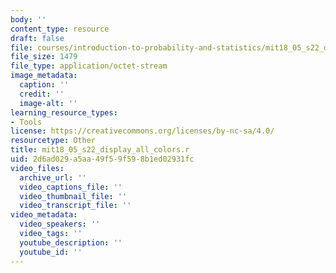 ```yaml
---
body: ''
content_type: resource
draft: false
file: courses/introduction-to-probability-and-statistics/mit18_05_s22_display_all_colors.r
file_size: 1479
file_type: application/octet-stream
image_metadata:
  caption: ''
  credit: ''
  image-alt: ''
learning_resource_types:
- Tools
license: https://creativecommons.org/licenses/by-nc-sa/4.0/
resourcetype: Other
title: mit18_05_s22_display_all_colors.r
uid: 2d6ad029-a5aa-49f5-9f59-8b1ed02931fc
video_files:
  archive_url: ''
  video_captions_file: ''
  video_thumbnail_file: ''
  video_transcript_file: ''
video_metadata:
  video_speakers: ''
  video_tags: ''
  youtube_description: ''
  youtube_id: ''
---
```

